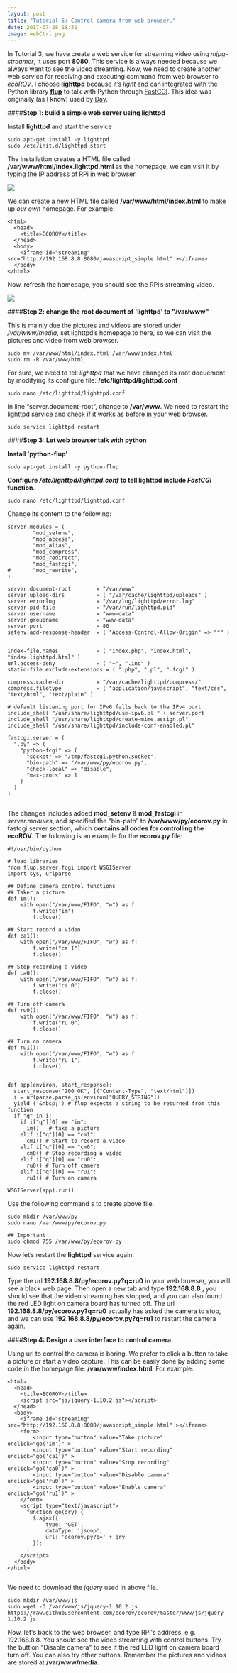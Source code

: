 ```yaml
---
layout: post
title: "Tutorial 5: Control camera from web browser."
date: 2017-07-28 18:32
image: webCtrl.png
---
```



In Tutorial 3, we have create a web service for streaming video using *mjpg-streamer*, it uses port **8080**. This service is always needed because we always want to see the video streaming. Now, we need to create another web service for receiving and executing command from web browser to *ecoROV*. I choose **[lighttpd](http://www.lighttpd.net/)** because it’s *light* and can integrated with the Python library **[flup](https://pypi.python.org/pypi/flup)** to talk with Python through [FastCGI](http://redmine.lighttpd.net/projects/lighttpd/wiki/Docs_ModFastCGI). This idea was originally (as I know) used by [Dav](http://davstott.me.uk/index.php/2013/03/17/raspberry-pi-controlling-gpio-from-the-web/).


####**Step 1: build a simple web server using lighttpd**

Install **lighttpd** and start the service

~~~
sudo apt-get install -y lighttpd
sudo /etc/init.d/lighttpd start
~~~

The installation creates a HTML file called **/var/www/html/index.lighttpd.html** as the homepage, we can visit it by typing the IP address of RPi in web browser. 


![](/images/lighttpd.png)

We can create a new HTML file called **/var/www/html/index.html** to make up *our own* homepage. For example: 

~~~
<html>
  <head>
    <title>ECOROV</title>
  </head>
  <body>
    <iframe id="streaming"  src="http://192.168.8.8:8080/javascript_simple.html" ></iframe>
  </body>
</html>
~~~

Now, refresh the homepage, you should see the RPi’s streaming video. 

![](/images/simplelighttpdhomepage.png)


####**Step 2: change the root document of 'lighttpd' to "/var/www"**

This is mainly due the pictures and videos are stored under */var/www/media*, set lighttpd’s homepage to here, so we can visit the pictures and video from web browser. 

~~~
sudo mv /var/www/html/index.html /var/www/index.html 
sudo rm -R /var/www/html
~~~

For sure, we need to tell *lighttpd* that we have changed its root docuement by modifying its configure file: **/etc/lighttpd/lighttpd.conf**

~~~
sudo nano /etc/lighttpd/lighttpd.conf
~~~

In line “server.document-root”, change to **/var/www**. We need to restart the lighttpd service and check if it works as before in your web browser. 


~~~
sudo service lighttpd restart
~~~


####**Step 3: Let web browser talk with python**

**Install 'python-flup'**

~~~
sudo apt-get install -y python-flup
~~~

**Configure */etc/lighttpd/lighttpd.conf* to tell lighttpd include *FastCGI* function**.


~~~
sudo nano /etc/lighttpd/lighttpd.conf
~~~

Change its content to the following: 

~~~
server.modules = (
        "mod_setenv",
        "mod_access",
        "mod_alias",
        "mod_compress",
        "mod_redirect",
        "mod_fastcgi",
#       "mod_rewrite",
)

server.document-root        = "/var/www"
server.upload-dirs          = ( "/var/cache/lighttpd/uploads" )
server.errorlog             = "/var/log/lighttpd/error.log"
server.pid-file             = "/var/run/lighttpd.pid"
server.username             = "www-data"
server.groupname            = "www-data"
server.port                 = 80
setenv.add-response-header  = ( "Access-Control-Allow-Origin" => "*" )


index-file.names            = ( "index.php", "index.html", "index.lighttpd.html" )
url.access-deny             = ( "~", ".inc" )
static-file.exclude-extensions = ( ".php", ".pl", ".fcgi" )

compress.cache-dir          = "/var/cache/lighttpd/compress/"
compress.filetype           = ( "application/javascript", "text/css", "text/html", "text/plain" )

# default listening port for IPv6 falls back to the IPv4 port
include_shell "/usr/share/lighttpd/use-ipv6.pl " + server.port
include_shell "/usr/share/lighttpd/create-mime.assign.pl"
include_shell "/usr/share/lighttpd/include-conf-enabled.pl"

fastcgi.server = (
  ".py" => (
    "python-fcgi" => (
      "socket" => "/tmp/fastcgi.python.socket",
      "bin-path" => "/var/www/py/ecorov.py",
      "check-local" => "disable",
      "max-procs" => 1
    )
  )
)


~~~

The changes includes added **mod_setenv** & **mod_fastcgi** in *server.modules*, and specified the “bin-path” to **/var/www/py/ecorov.py** in fastcgi.server section, which **contains all codes for controlling the ecoROV**.  The following is an example for the **ecorov.py** file:

~~~
#!/usr/bin/python

# load libraries
from flup.server.fcgi import WSGIServer 
import sys, urlparse

## Define camera control functions
## Taker a picture
def im():
    with open("/var/www/FIFO", "w") as f:
        f.write("im")
        f.close()

## Start record a video
def ca1():
    with open("/var/www/FIFO", "w") as f:
        f.write("ca 1")
        f.close()

## Stop recording a video
def ca0():
    with open("/var/www/FIFO", "w") as f:
        f.write("ca 0")
        f.close()        

## Turn off camera
def ru0():
    with open("/var/www/FIFO", "w") as f:
        f.write("ru 0")
        f.close()

## Turn on camera
def ru1():
    with open("/var/www/FIFO", "w") as f:
        f.write("ru 1")
        f.close()
  

def app(environ, start_response):
  start_response("200 OK", [("Content-Type", "text/html")])
  i = urlparse.parse_qs(environ["QUERY_STRING"])
  yield ('&nbsp;') # flup expects a string to be returned from this function
  if "q" in i:
    if i["q"][0] == "im": 
      im()   # take a picture
    elif i["q"][0] == "cm1":
      cm1() # Start to record a video
    elif i["q"][0] == "cm0":
      cm0() # Stop recording a video
    elif i["q"][0] == "ru0":
      ru0() # Turn off camera
    elif i["q"][0] == "ru1":
      ru1() # Turn on camera

WSGIServer(app).run()

~~~

Use the following command s to create above file.

~~~
sudo mkdir /var/www/py
sudo nano /var/www/py/ecorov.py

## Important
sudo chmod 755 /var/www/py/ecorov.py
~~~


Now let’s restart the **lighttpd** service again. 

~~~
sudo service lighttpd restart
~~~

Type the url **192.168.8.8/py/ecorov.py?q=ru0** in your web browser, you will see a black web page. Then open a new tab and type **192.168.8.8** , you should see that the video streaming has stopped, and you can also found the red LED light on camera board has turned off. The url **192.168.8.8/py/ecorov.py?q=ru0** actually has asked the camera to stop, and we can use **192.168.8.8/py/ecorov.py?q=ru1** to restart the camera again. 


####**Step 4: Design a user interface to control camera.**

Using url to control the camera is boring. We prefer to click a button to take a picture or start a video capture. This can be easily done by adding some code in the homepage file: **/var/www/index.html**. For example: 


~~~
<html>
  <head>
    <title>ECOROV</title>
    <script src="js/jquery-1.10.2.js"></script>
  </head>
  <body>
    <iframe id="streaming"  src="http://192.168.8.8:8080/javascript_simple.html" ></iframe>
    <form>
        <input type="button" value="Take picture"    onclick="go('im')" >
        <input type="button" value="Start recording" onclick="go('ca1')" >
        <input type="button" value="Stop recording"  onclick="go('ca0')" >
        <input type="button" value="Disable camera"  onclick="go('ru0')" >
        <input type="button" value="Enable camera"   onclick="go('ru1')" >
    </form>
    <script type="text/javascript">
      function go(qry) {
        $.ajax({
            type: 'GET',
            dataType: 'jsonp',
            url: 'ecorov.py?q=' + qry
        });
      }
    </script>
  </body>
</html>


~~~


We need to download the *jquery* used in above file. 

~~~
sudo mkdir /var/www/js
sudo wget -O /var/www/js/jquery-1.10.2.js https://raw.githubusercontent.com/ecorov/ecorov/master/www/js/jquery-1.10.2.js
~~~

Now, let's back to the web browser, and type RPi's address, e.g. 192.168.8.8. You should see the video streaming with control buttons. Try the buttion "Disable camera" to see if the red LED light on camera board turn off. You can also try other buttons. Remember the pictures and videos are stored at **/var/www/media**.



